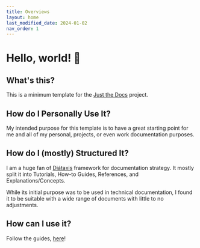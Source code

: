 ```yaml
---
title: Overviews
layout: home
last_modified_date: 2024-01-02
nav_order: 1
---
```


# Hello, world! 👋

## What's this?

This is a minimum template for the [Just the Docs](https://github.com/just-the-docs/just-the-docs) project.

## How do I Personally Use It?

My intended purpose for this template is to have a great starting point for me and all of my personal, projects, or even work documentation purposes.

## How do I (mostly) Structured It?

I am a huge fan of [Diátaxis](https://diataxis.fr) framework for documentation strategy. It mostly split it into Tutorials, How-to Guides, References, and Explanations/Concepts. 

While its initial purpose was to be used in technical documentation, I found it to be suitable with a wide range of documents with little to no adjustments.

## How can I use it?

Follow the guides, [here](/docs/tutorials)!
